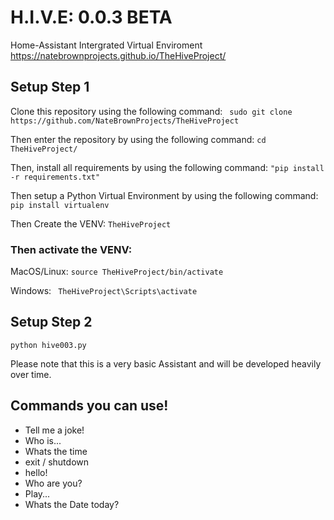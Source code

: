 # H.I.V.E: 0.0.3 BETA #
Home-Assistant Intergrated Virtual Enviroment
https://natebrownprojects.github.io/TheHiveProject/

## Setup Step 1
Clone this repository using the following command:
``` sudo git clone https://github.com/NateBrownProjects/TheHiveProject```

Then enter the repository by using the following command:
```cd TheHiveProject/```

Then, install all requirements by using the following command:
```"pip install -r requirements.txt"```

Then setup a Python Virtual Environment by using the following command:
```pip install virtualenv```

Then Create the VENV:
```TheHiveProject```

### Then activate the VENV: ###

MacOS/Linux: ```source TheHiveProject/bin/activate```

Windows: ``` TheHiveProject\Scripts\activate```


## Setup Step 2

```python hive003.py```



Please note that this is a very basic Assistant and will be developed heavily over time.


## Commands you can use! ##

- Tell me a joke!
- Who is...
- Whats the time
- exit / shutdown
- hello!
- Who are you?
- Play... 
- Whats the Date today?

